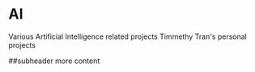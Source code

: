# AI
Various Artificial Intelligence related projects
Timmethy Tran's personal projects

##subheader
more content
